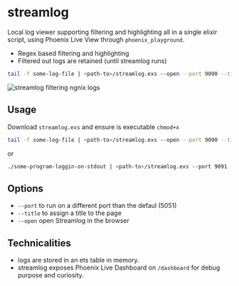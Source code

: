 # streamlog

Local log viewer supporting filtering and highlighting all in a single elixir script, using Phoenix Live View through `phoenix_playground`.

* Regex based filtering and highlighting
* Filtered out logs are retained (until streamlog runs)

```bash
tail -f some-log-file | <path-to>/streamlog.exs --open --port 9090 --title 'some-log-file logs'
```

![streamlog filtering ngnix logs](./streamlog-s.gif)

## Usage

Download `streamlog.exs` and ensure is executable `chmod+x`

```bash
tail -f some-log-file | <path-to>/streamlog.exs --open --port 9090 --title 'some-log-file logs'
```

or

```bash
./some-program-loggin-on-stdout | <path-to>/streamlog.exs --port 9091 --title 'program logs'
```

## Options

* `--port` to run on a different port than the defaul (5051)
* `--title` to assign a title to the page
* `--open` open Streamlog in the browser

## Technicalities

* logs are stored in an ets table in memory.
* streamlog exposes Phoenix Live Dashboard on `/dashboard` for debug purpose and curiosity.


